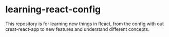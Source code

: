 # learning-react-config
This repository is for learning new things in React, from the config with out creat-react-app to new features and understand different concepts.
